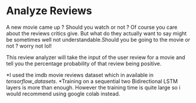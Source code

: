 # Analyze Reviews

A new movie came up ? Should you watch or not ?
Of course you care about the reviews critics give. But what do they actually want to say might be sometimes well not understandable.Should you be going to the movie or not ?
worry not lol!

This review analyzer will take the input of the user review for a movie and tell you the percentage probability of that review being positive.

*I used the imdb movie reviews dataset which in available in *tensorflow_datasets*. 
*Training on a sequential two Bidirectional LSTM layers is more than enough. However the training time is quite large so i would recommend using google colab instead.
